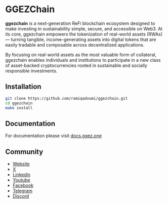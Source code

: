 # GGEZChain

**ggezchain** is a next-generation ReFi blockchain ecosystem designed to make
investing in sustainability simple, secure, and accessible on Web3.
At its core, ggezchain empowers the tokenization of real-world assets (RWAs) — turning tangible,
income-generating assets into digital tokens that are easily tradable
and composable across decentralized applications.

By focusing on real-world assets as the most valuable form of collateral,
ggezchain enables individuals and institutions to participate in a new class of asset-backed
cryptocurrencies rooted in sustainable and socially responsible investments.

## Installation

```sh
git clone https://github.com/ramiqadoumi/ggezchain.git
cd ggezchain
make install
```

## Documentation

For documentation please visit
[docs.ggez.one](https://docs.ggez.one)

## Community

- [Website](https://ggez.one)
- [X](https://x.com/ggez_one)
- [Linkedin](https://www.linkedin.com/company/ggezone)
- [Youtube](https://www.youtube.com/@ggez_one)
- [Facebook](https://www.facebook.com/ggez.one)
- [Telegram](https://t.me/ggez1channel)
- [Discord](https://discord.com/invite/7P4RvsEeMA)
